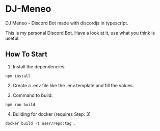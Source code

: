 # DJ-Meneo
DJ Meneo - Discord Bot made with discordjs in typescript.

This is my personal Discord Bot.
Have a look at it, use what you think is useful.

## How To Start

1. Install the dependencies:
  ```shell
  npm install
  ````
2. Create a .env file like the .env.template and fill the values.

3. Command to build:
  ```shell
  npm run build
  ```

4. Building for docker (requires Step: 3)
  ```shell
  docker build -t user/repo:tag .
  ```
